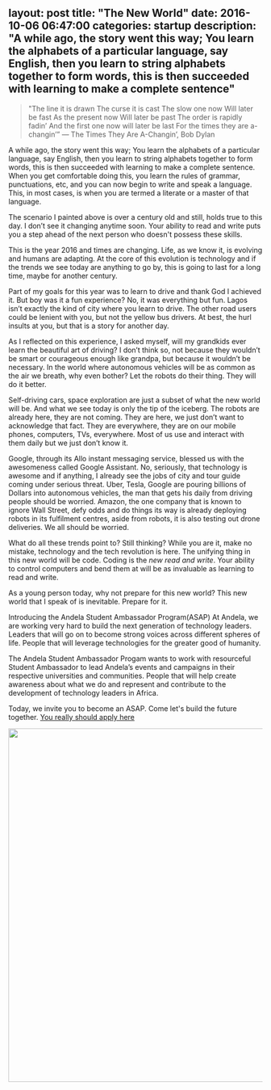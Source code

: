layout: post
title:  "The New World"
date:   2016-10-06 06:47:00
categories: startup
description: "A while ago, the story went this way; You learn the alphabets of a particular language, say English, then you learn to string alphabets together to form words, this is then succeeded with learning to make a complete sentence"
---
>"The line it is drawn
The curse it is cast
The slow one now
Will later be fast
As the present now
Will later be past
The order is rapidly fadin’
And the first one now will later be last
For the times they are a-changin’”
&mdash; The Times They Are A-Changin’, Bob Dylan

A while ago, the story went this way; You learn the alphabets of a particular language, say English, then you learn to string alphabets together to form words, this is then succeeded with learning to make a complete sentence. When you get comfortable doing this, you learn the rules of grammar, punctuations, etc, and you can now begin to write and speak a language. This, in most cases, is when you are termed a literate or a master of that language.

The scenario I painted above is over a century old and still, holds true to this day. I don’t see it changing anytime soon. Your ability to read and write puts you a step ahead of the next person who doesn't possess these skills. 

This is the year 2016 and times are changing. Life, as we know it, is evolving and humans are adapting. At the core of this evolution is technology and if the trends we see today are anything to go by, this is going to last for a long time, maybe for another century.

Part of my goals for this year was to learn to drive and thank God I achieved it. But boy was it a fun experience? No, it was everything but fun. Lagos isn’t exactly the kind of city where you learn to drive. The other road users could be lenient with you, but not the yellow bus drivers. At best, the hurl insults at you, but that is a story for another day.

As I reflected on this experience, I asked myself, will my grandkids ever learn the beautiful art of driving? I don’t think so, not because they wouldn’t be smart or courageous enough like grandpa, but because it wouldn’t be necessary. In the world where autonomous vehicles will be as common as the air we breath, why even bother? Let the robots do their thing. They will do it better.

Self-driving cars, space exploration are just a subset of what the new world will be. And what we see today is only the tip of the iceberg. The robots are already here, they are not coming. They are here, we just don’t want to acknowledge that fact. They are everywhere, they are on our mobile phones, computers, TVs, everywhere. Most of us use and interact with them daily but we just don’t know it.

Google, through its Allo instant messaging service, blessed us with the awesomeness called Google Assistant. No, seriously, that technology is awesome and if anything, I already see the jobs of city and tour guide coming under serious threat. Uber, Tesla, Google are pouring billions of Dollars into autonomous vehicles, the man that gets his daily from driving people should be worried. Amazon, the one company that is known to ignore Wall Street, defy odds and do things its way is already deploying robots in its fulfilment centres, aside from robots, it is also testing out drone deliveries. We all should be worried. 

What do all these trends point to? Still thinking? While you are it, make no mistake, technology and the tech revolution is here. The unifying thing in this new world will be code. Coding is the *new read and write*. Your ability to control computers and bend them at will be as invaluable as learning to read and write. 

As a young person today, why not prepare for this new world? This new world that I speak of is inevitable. Prepare for it. 

Introducing the Andela Student Ambassador Program(ASAP)
At Andela, we are working very hard to build the next generation of technology leaders. Leaders that will go on to become strong voices across different spheres of life. People that will leverage technologies for the greater good of humanity.

The Andela Student Ambassador Progam wants to work with resourceful Student Ambassador to lead Andela’s events and campaigns in their respective universities and communities. People that will help create awareness about what we do and represent and contribute to the development of technology leaders in Africa.

Today, we invite you to become an ASAP. Come let's build the future together. [You really should apply here](http://bit.ly/AndASAP)

<p><img src="{{ site.url }}/assets/article_images/asap/Asap.jpg"/ style="width:700px; height:auto;"></p>